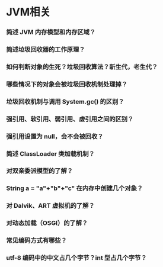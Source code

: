 # JVM相关

### 简述 JVM 内存模型和内存区域？
### 简述垃圾回收器的工作原理？
### 如何判断对象的生死？垃圾回收算法？新生代，老生代？
### 哪些情况下的对象会被垃圾回收机制处理掉？
### 垃圾回收机制与调用 System.gc() 的区别？
### 强引用、软引用、弱引用、虚引用之间的区别？
### 强引用设置为 null，会不会被回收？
### 简述 ClassLoader 类加载机制？
### 对双亲委派模型的了解？
### String a = "a"+"b"+"c" 在内存中创建几个对象？
### 对 Dalvik、ART 虚拟机的了解？
### 对动态加载（OSGI）的了解？
### 常见编码方式有哪些？
### utf-8 编码中的中文占几个字节？int 型占几个字节？
